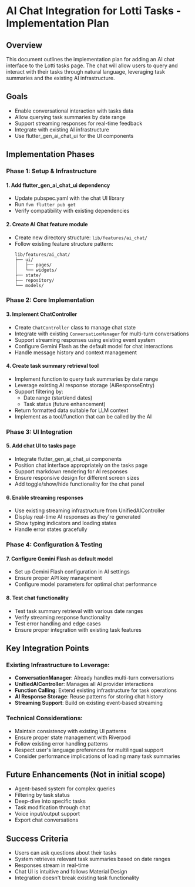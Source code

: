# AI Chat Integration for Lotti Tasks - Implementation Plan

## Overview
This document outlines the implementation plan for adding an AI chat interface to the Lotti tasks page. The chat will allow users to query and interact with their tasks through natural language, leveraging task summaries and the existing AI infrastructure.

## Goals
- Enable conversational interaction with tasks data
- Allow querying task summaries by date range
- Support streaming responses for real-time feedback
- Integrate with existing AI infrastructure
- Use flutter_gen_ai_chat_ui for the UI components

## Implementation Phases

### Phase 1: Setup & Infrastructure

#### 1. Add flutter_gen_ai_chat_ui dependency
- Update pubspec.yaml with the chat UI library
- Run `fvm flutter pub get`
- Verify compatibility with existing dependencies

#### 2. Create AI Chat feature module
- Create new directory structure: `lib/features/ai_chat/`
- Follow existing feature structure pattern:
  ```
  lib/features/ai_chat/
  ├── ui/
  │   ├── pages/
  │   └── widgets/
  ├── state/
  ├── repository/
  └── models/
  ```

### Phase 2: Core Implementation

#### 3. Implement ChatController
- Create `ChatController` class to manage chat state
- Integrate with existing `ConversationManager` for multi-turn conversations
- Support streaming responses using existing event system
- Configure Gemini Flash as the default model for chat interactions
- Handle message history and context management

#### 4. Create task summary retrieval tool
- Implement function to query task summaries by date range
- Leverage existing AI response storage (AiResponseEntry)
- Support filtering by:
  - Date range (start/end dates)
  - Task status (future enhancement)
- Return formatted data suitable for LLM context
- Implement as a tool/function that can be called by the AI

### Phase 3: UI Integration

#### 5. Add chat UI to tasks page
- Integrate flutter_gen_ai_chat_ui components
- Position chat interface appropriately on the tasks page
- Support markdown rendering for AI responses
- Ensure responsive design for different screen sizes
- Add toggle/show/hide functionality for the chat panel

#### 6. Enable streaming responses
- Use existing streaming infrastructure from UnifiedAIController
- Display real-time AI responses as they're generated
- Show typing indicators and loading states
- Handle error states gracefully

### Phase 4: Configuration & Testing

#### 7. Configure Gemini Flash as default model
- Set up Gemini Flash configuration in AI settings
- Ensure proper API key management
- Configure model parameters for optimal chat performance

#### 8. Test chat functionality
- Test task summary retrieval with various date ranges
- Verify streaming response functionality
- Test error handling and edge cases
- Ensure proper integration with existing task features

## Key Integration Points

### Existing Infrastructure to Leverage:
- **ConversationManager**: Already handles multi-turn conversations
- **UnifiedAIController**: Manages all AI provider interactions
- **Function Calling**: Extend existing infrastructure for task operations
- **AI Response Storage**: Reuse patterns for storing chat history
- **Streaming Support**: Build on existing event-based streaming

### Technical Considerations:
- Maintain consistency with existing UI patterns
- Ensure proper state management with Riverpod
- Follow existing error handling patterns
- Respect user's language preferences for multilingual support
- Consider performance implications of loading many task summaries

## Future Enhancements (Not in initial scope)
- Agent-based system for complex queries
- Filtering by task status
- Deep-dive into specific tasks
- Task modification through chat
- Voice input/output support
- Export chat conversations

## Success Criteria
- Users can ask questions about their tasks
- System retrieves relevant task summaries based on date ranges
- Responses stream in real-time
- Chat UI is intuitive and follows Material Design
- Integration doesn't break existing task functionality
